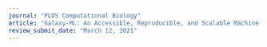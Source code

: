 ```yaml
---
journal: "PLOS Computational Biology"
article: "Galaxy-ML: An Accessible, Reproducible, and Scalable Machine Learning Toolkit for Biomedicine"
review_submit_date: "March 12, 2021"
---
```

